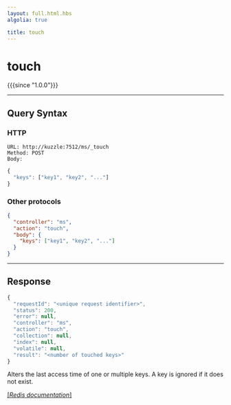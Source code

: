 ```yaml
---
layout: full.html.hbs
algolia: true

title: touch
---
```


# touch

{{{since "1.0.0"}}}




---

## Query Syntax

### HTTP

```http
URL: http://kuzzle:7512/ms/_touch
Method: POST  
Body:
```


```js
{
  "keys": ["key1", "key2", "..."]
}
```



### Other protocols


```json
{
  "controller": "ms",
  "action": "touch",
  "body": {
    "keys": ["key1", "key2", "..."]
  }
}
```

---

## Response

```javascript
{
  "requestId": "<unique request identifier>",
  "status": 200,
  "error": null,
  "controller": "ms",
  "action": "touch",
  "collection": null,
  "index": null,
  "volatile": null,
  "result": "<number of touched keys>"
}
```

Alters the last access time of one or multiple keys. A key is ignored if it does not exist.

[[_Redis documentation_]](https://redis.io/commands/touch)
